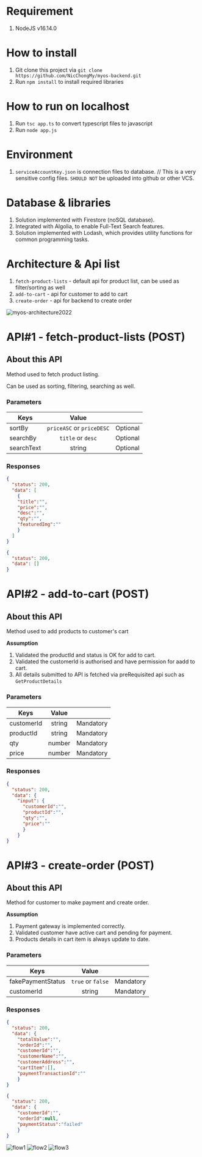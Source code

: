 # Requirement

1. NodeJS v16.14.0

# How to install

1. Git clone this project via `git clone https://github.com/NicChongMy/myos-backend.git`
2. Run `npm install` to install required libraries

# How to run on localhost
1. Run `tsc app.ts` to convert typescript files to javascript
2. Run `node app.js` 

# Environment

1. `serviceAccountKey.json` is connection files to database. // This is a very sensitive config files. `SHOULD NOT` be uploaded into github or other VCS.

# Database & libraries

1. Solution implemented with Firestore (noSQL database).
2. Integrated with Algolia, to enable Full-Text Search features.
3. Solution implemented with Lodash, which provides utility functions for common programming tasks.

# Architecture & Api list

1. `fetch-product-lists` - default api for product list, can be used as filter/sorting as well
2. `add-to-cart` - api for customer to add to cart
3. `create-order` - api for backend to create order

![myos-architecture2022](https://user-images.githubusercontent.com/30789775/209538029-9810a6d7-aa5b-4116-9a5f-f6d1d1486588.png)

# API#1 - fetch-product-lists (POST)

## About this API
Method used to fetch product listing. 

Can be used as sorting, filtering, searching as well.

### Parameters
| Keys        | Value           |            |
| ------------- |:-------------:|:-------------:|
| sortBy    | `priceASC` or `priceDESC` | Optional |
| searchBy      | `title` or `desc` | Optional |
| searchText | string | Optional |

### Responses
```json
{
  "status": 200,
  "data": [
    { 
    "title":"",
    "price":"",
    "desc":"",
    "qty":"",
    "featuredImg":"" 
    }
  ]
}
```
```json
{
  "status": 200,
  "data": []
}
```
# API#2 - add-to-cart (POST)

## About this API
Method used to add products to customer's cart

**Assumption**
1. Validated the productId and status is OK for add to cart.
2. Validated the customerId is authorised and have permission for aadd to cart.
3. All details submitted to API is fetched via preRequisited api such as `GetProductDetails`

### Parameters
| Keys        | Value           |            |
| ------------- |:-------------:|:-------------:|
| customerId    | string | Mandatory |
| productId      | string | Mandatory |
| qty | number | Mandatory |
| price | number | Mandatory |

### Responses
```json
{
  "status": 200,
  "data": { 
    "input": {
      "customerId":"",
      "productId":"",
      "qty":"",
      "price":""
      }
    }
}
```
# API#3 - create-order (POST)

## About this API
Method for customer to make payment and create order.

**Assumption**
1. Payment gateway is implemented correctly.
2. Validated customer have active cart and pending for payment.
3. Products details in cart item is always update to date.

### Parameters
| Keys        | Value           |            |
| ------------- |:-------------:|:-------------:|
| fakePaymentStatus    | `true` or `false` | Mandatory |
| customerId      | string | Mandatory |

### Responses
```json
{
  "status": 200,
  "data": { 
    "totalValue":"",
    "orderId":"",
    "customerId":"",
    "customerName":"",
    "customerAddress":"",
    "cartItem":[],
    "paymentTransactionId":""
    }
}
```
```json
{
  "status": 200,
  "data": { 
    "customerId":"",
    "orderId":null,
    "paymentStatus":"failed"
    }
}
```

![flow1](https://user-images.githubusercontent.com/30789775/209542497-238a6c03-8e9d-4a2d-89f8-215a21c33656.png)
![flow2](https://user-images.githubusercontent.com/30789775/209542418-1b16900e-04e7-4f14-a7a6-6d72687b3da7.png)
![flow3](https://user-images.githubusercontent.com/30789775/209542426-bc64a821-c745-4939-89bb-10b19f0355c0.png)



